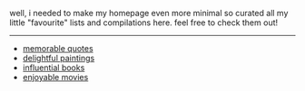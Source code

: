 well, i needed to make my homepage even more minimal so curated all my little "favourite" lists and compilations here. feel free to check them out!

---

- <a href="/favourite-quotes">memorable quotes</a>
- <a href="/favourite-paintings">delightful paintings</a>  
- <a href="https://www.goodreads.com/review/list/116783385?shelf=favorites&view=table">influential books</a>
- <a href="https://letterboxd.com/wiseonn/list/favourite-ones/">enjoyable movies</a>
